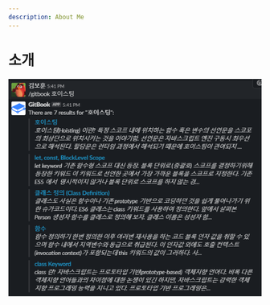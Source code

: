 ```yaml
---
description: About Me
---
```


# 소개

![&#xC774;&#xB7F0; &#xC6A9;&#xB3C4;&#xAC00; !?!](.gitbook/assets/image%20%2849%29.png)

